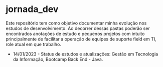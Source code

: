 # jornada_dev
Este repositório tem como objetivo documentar minha evolução nos estudos de desenvolvimento.
Ao decorrer dessas pastas poderão ser encontrados anotações de estudo e pequenos projetos com intuito principalmente de facilitar a operação de equipes de suporte field em TI, role atual em que trabalho.
* 14/01/2023 - Status de estudos e atualizações: Gestão em Tecnologia da Informação, Bootcamp Back End - Java.
